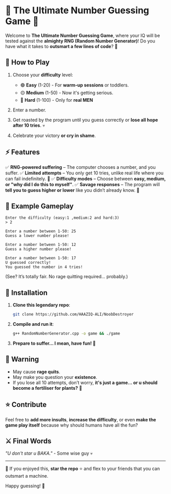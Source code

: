 # 🔢 The Ultimate Number Guessing Game 🎯

Welcome to **The Ultimate Number Guessing Game**, where your IQ will be tested against the **almighty RNG (Random Number Generator)**! Do you have what it takes to **outsmart a few lines of code**? 🤔

## 🚀 How to Play
1. Choose your **difficulty** level:
   - 🟢 **Easy** (1-20) - For **warm-up sessions** or toddlers.
   - 🟡 **Medium** (1-50) - Now it's getting serious.
   - 🔴 **Hard** (1-100) - Only for **real MEN** 

2. Enter a number.
3. Get roasted by the program until you guess correctly or **lose all hope after 10 tries**. 💀
4. Celebrate your victory **or cry in shame**.

## ⚡ Features
✅ **RNG-powered suffering** – The computer chooses a number, and you suffer.
✅ **Limited attempts** – You only get 10 tries, unlike real life where you can fail indefinitely. 🫠
✅ **Difficulty modes** – Choose between **easy, medium, or "why did I do this to myself"**.
✅ **Savage responses** – The program will **tell you to guess higher or lower** like you didn’t already know. 🫡

## 🤖 Example Gameplay
```
Enter the difficulty (easy:1 ,medium:2 and hard:3)
> 2

Enter a number between 1-50: 25
Guess a lower number please!

Enter a number between 1-50: 12
Guess a higher number please!

Enter a number between 1-50: 17
U guessed correctly!
You guessed the number in 4 tries!
```
(See? It’s totally fair. No rage quitting required... probably.)

## 💾 Installation
1. **Clone this legendary repo**:
   ```sh
   git clone https://github.com/HAAZIQ-ALI/NoobDestroyer
   ```
2. **Compile and run it**:
   ```sh
   g++ RandomNumberGenerator.cpp -o game && ./game
   ```
3. **Prepare to suffer... I mean, have fun! 🎉**

## 🛑 Warning
- May cause **rage quits**.
- May make you question your **existence**.
- If you lose all 10 attempts, don’t worry, **it's just a game... or u should become a fertiliser for plants?** 👀

## ⭐ Contribute
Feel free to **add more insults**, **increase the difficulty**, or even **make the game play itself** because why should humans have all the fun?

## ⚔️ Final Words
_"U don't star u BAKA."_ - Some wise guy 💀

---
💖 If you enjoyed this, **star the repo** ⭐ and flex to your friends that you can outsmart a machine.

Happy guessing! 🎲

